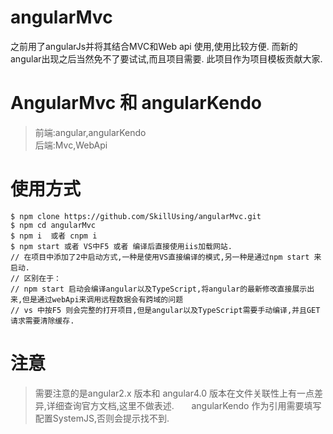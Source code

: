 # angularMvc
 之前用了angularJs并将其结合MVC和Web api 使用,使用比较方便.
 而新的angular出现之后当然免不了要试试,而且项目需要.
 此项目作为项目模板贡献大家.
 
# AngularMvc 和 angularKendo

> 前端:angular,angularKendo                            
> 后端:Mvc,WebApi         


# 使用方式
```
$ npm clone https://github.com/SkillUsing/angularMvc.git              
$ npm cd angularMvc            
$ npm i  或者 cnpm i              
$ npm start 或者 VS中F5 或者 编译后直接使用iis加载网站.            
// 在项目中添加了2中启动方式,一种是使用VS直接编译的模式,另一种是通过npm start 来启动.
// 区别在于：
// npm start 启动会编译angular以及TypeScript,将angular的最新修改直接展示出来,但是通过webApi来调用远程数据会有跨域的问题
// vs 中按F5 则会完整的打开项目,但是angular以及TypeScript需要手动编译,并且GET请求需要清除缓存.
```

# 注意
> 需要注意的是angular2.x 版本和 angular4.0 版本在文件关联性上有一点差异,详细查询官方文档,这里不做表述.           
> angularKendo 作为引用需要填写配置SystemJS,否则会提示找不到.           
  
